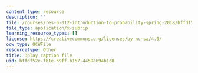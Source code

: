 ```yaml
---
content_type: resource
description: ''
file: /courses/res-6-012-introduction-to-probability-spring-2018/bffdf52efb1e59ffb1574459a694b1c8_pA83XtLeVig.vtt
file_type: application/x-subrip
learning_resource_types: []
license: https://creativecommons.org/licenses/by-nc-sa/4.0/
ocw_type: OCWFile
resourcetype: Other
title: 3play caption file
uid: bffdf52e-fb1e-59ff-b157-4459a694b1c8
---
```

